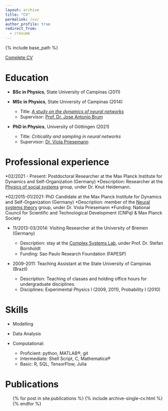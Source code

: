 ```yaml
---
layout: archive
title: "CV"
permalink: /cv/
author_profile: true
redirect_from:
  - /resume
---
```


{% include base_path %}


[Complete CV](https://www.dropbox.com/s/7ry6re5p9fz6j0k/CV%20Joao.pdf?dl=1)

Education
======
* **BSc in Physics**, State University of Campinas (2011)

* **MSc in Physics**, State University of Campinas (2014)
  * Title: [*A study on the dynamics of neural networks*](http://joaopn.github.io/files/dissertations/MSc_Dissertation.pdf)
  * Supervisor: [Prof. Dr. Jose Antonio Brum](https://sites.ifi.unicamp.br/brum/en/)

* **PhD in Physics**, University of Göttingen (2021)
  * Title: *Criticality and sampling in neural networks*
  * Supervisor: [Dr. Viola Priesemann](http://www.viola-priesemann.de)

Professional experience
======
*02/2021 - Present: Postdoctoral Researcher at the Max Planck Institute for Dynamics and Self-Organization (Germany)
  *Description: Researcher at the [Physics of social systems](https://www.ds.mpg.de/3481219/res_heidemann) group, under Dr. Knut Heidemann.


*02/2015-01/2021: PhD Candidate at the Max Planck Institute for Dynamics and Self-Organization (Germany)
  *Description: member of the [Neural systems theory](https://www.viola-priesemann.de/group/) group, under Dr. Viola Priesemann
  *Funding: National Council for Scientific and Technological Development (CNPq) & Max Planck Society

* 11/2013-03/2014: Visiting Researcher at the University of Bremen (Germany)
  * Description: stay at the [Complex Systems Lab](http://www.itp.uni-bremen.de/complex/), under Prof. Dr. Stefan Bornholdt
  * Funding: Sao Paulo Research Foundation (FAPESP)

* 2009-2011: Teaching Assistant at the State University of Campinas (Brazil)
  * Description: Teaching of classes and holding office hours for undergraduate disciplines.
  * Disciplines: Experimental Physics I (2009, 2011), Probability I (2010)

Skills
======

* Modelling

* Data Analysis

* Computational:
  * Proficient: python, MATLAB®, git
  * Intermediate:  Shell Script, C, Mathematica®
  * Basic: R, SQL, TensorFlow, Julia


Publications
======
  <ul>{% for post in site.publications %}
    {% include archive-single-cv.html %}
  {% endfor %}</ul>